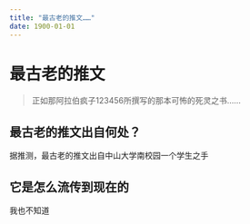 ```yaml
---
title: "最古老的推文……"
date: 1900-01-01
---
```


# 最古老的推文
>正如那阿拉伯疯子123456所撰写的那本可怖的死灵之书……

## 最古老的推文出自何处？
据推测，最古老的推文出自中山大学南校园一个学生之手

## 它是怎么流传到现在的
我也不知道
